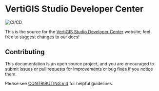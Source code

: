 # VertiGIS Studio Developer Center

![CI/CD](https://github.com/vertigis/studio-dev-center/workflows/CI/CD/badge.svg)

This is the source for the [VertiGIS Studio Developer Center](https://developers.vertigisstudio.com) website; feel free to suggest changes to our docs!

## Contributing

This documentation is an open source project, and you are encouraged to submit issues or pull requests for improvements or bug fixes if you notice them.

Please see [CONTRIBUTING.md](CONTRIBUTING.md) for helpful guidelines.
